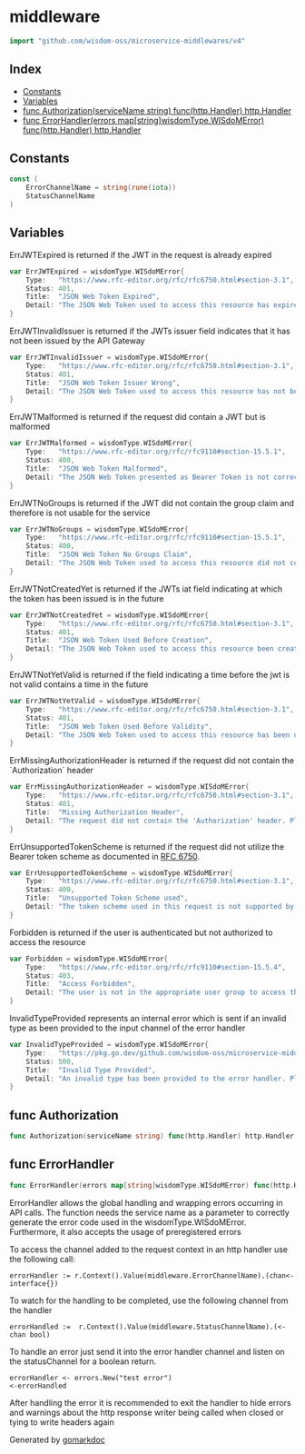 <!-- Code generated by gomarkdoc. DO NOT EDIT -->

# middleware

```go
import "github.com/wisdom-oss/microservice-middlewares/v4"
```

## Index

- [Constants](<#constants>)
- [Variables](<#variables>)
- [func Authorization\(serviceName string\) func\(http.Handler\) http.Handler](<#Authorization>)
- [func ErrorHandler\(errors map\[string\]wisdomType.WISdoMError\) func\(http.Handler\) http.Handler](<#ErrorHandler>)


## Constants

<a name="ErrorChannelName"></a>

```go
const (
    ErrorChannelName = string(rune(iota))
    StatusChannelName
)
```

## Variables

<a name="ErrJWTExpired"></a>ErrJWTExpired is returned if the JWT in the request is already expired

```go
var ErrJWTExpired = wisdomType.WISdoMError{
    Type:   "https://www.rfc-editor.org/rfc/rfc6750.html#section-3.1",
    Status: 401,
    Title:  "JSON Web Token Expired",
    Detail: "The JSON Web Token used to access this resource has expired. Access has been denied",
}
```

<a name="ErrJWTInvalidIssuer"></a>ErrJWTInvalidIssuer is returned if the JWTs issuer field indicates that it has not been issued by the API Gateway

```go
var ErrJWTInvalidIssuer = wisdomType.WISdoMError{
    Type:   "https://www.rfc-editor.org/rfc/rfc6750.html#section-3.1",
    Status: 401,
    Title:  "JSON Web Token Issuer Wrong",
    Detail: "The JSON Web Token used to access this resource has not been issued by the correct issuer. Please check your authentication provider.",
}
```

<a name="ErrJWTMalformed"></a>ErrJWTMalformed is returned if the request did contain a JWT but is malformed

```go
var ErrJWTMalformed = wisdomType.WISdoMError{
    Type:   "https://www.rfc-editor.org/rfc/rfc9110#section-15.5.1",
    Status: 400,
    Title:  "JSON Web Token Malformed",
    Detail: "The JSON Web Token presented as Bearer Token is not correctly formatted",
}
```

<a name="ErrJWTNoGroups"></a>ErrJWTNoGroups is returned if the JWT did not contain the group claim and therefore is not usable for the service

```go
var ErrJWTNoGroups = wisdomType.WISdoMError{
    Type:   "https://www.rfc-editor.org/rfc/rfc9110#section-15.5.1",
    Status: 400,
    Title:  "JSON Web Token No Groups Claim",
    Detail: "The JSON Web Token used to access this resource did not contain the required `groups` claim",
}
```

<a name="ErrJWTNotCreatedYet"></a>ErrJWTNotCreatedYet is returned if the JWTs iat field indicating at which the token has been issued is in the future

```go
var ErrJWTNotCreatedYet = wisdomType.WISdoMError{
    Type:   "https://www.rfc-editor.org/rfc/rfc6750.html#section-3.1",
    Status: 401,
    Title:  "JSON Web Token Used Before Creation",
    Detail: "The JSON Web Token used to access this resource been created in the future, therefore it is invalid and the access has been denied. Please check your authentication provider.",
}
```

<a name="ErrJWTNotYetValid"></a>ErrJWTNotYetValid is returned if the field indicating a time before the jwt is not valid contains a time in the future

```go
var ErrJWTNotYetValid = wisdomType.WISdoMError{
    Type:   "https://www.rfc-editor.org/rfc/rfc6750.html#section-3.1",
    Status: 401,
    Title:  "JSON Web Token Used Before Validity",
    Detail: "The JSON Web Token used to access this resource has been used before it is permitted to be used. Access has been denied",
}
```

<a name="ErrMissingAuthorizationHeader"></a>ErrMissingAuthorizationHeader is returned if the request did not contain the \`Authorization\` header

```go
var ErrMissingAuthorizationHeader = wisdomType.WISdoMError{
    Type:   "https://www.rfc-editor.org/rfc/rfc6750.html#section-3.1",
    Status: 401,
    Title:  "Missing Authorization Header",
    Detail: "The request did not contain the 'Authorization' header. Please check your request.",
}
```

<a name="ErrUnsupportedTokenScheme"></a>ErrUnsupportedTokenScheme is returned if the request did not utilize the Bearer token scheme as documented in [RFC 6750](<https://www.rfc-editor.org/rfc/rfc6750>).

```go
var ErrUnsupportedTokenScheme = wisdomType.WISdoMError{
    Type:   "https://www.rfc-editor.org/rfc/rfc6750.html#section-3.1",
    Status: 400,
    Title:  "Unsupported Token Scheme used",
    Detail: "The token scheme used in this request is not supported by the service. Please check your request.",
}
```

<a name="Forbidden"></a>Forbidden is returned if the user is authenticated but not authorized to access the resource

```go
var Forbidden = wisdomType.WISdoMError{
    Type:   "https://www.rfc-editor.org/rfc/rfc9110#section-15.5.4",
    Status: 403,
    Title:  "Access Forbidden",
    Detail: "The user is not in the appropriate user group to access this service",
}
```

<a name="InvalidTypeProvided"></a>InvalidTypeProvided represents an internal error which is sent if an invalid type as been provided to the input channel of the error handler

```go
var InvalidTypeProvided = wisdomType.WISdoMError{
    Type:   "https://pkg.go.dev/github.com/wisdom-oss/microservice-middlewares/v4#InvalidTypeProvided",
    Status: 500,
    Title:  "Invalid Type Provided",
    Detail: "An invalid type has been provided to the error handler. Please contact your administrator",
}
```

<a name="Authorization"></a>
## func Authorization

```go
func Authorization(serviceName string) func(http.Handler) http.Handler
```



<a name="ErrorHandler"></a>
## func ErrorHandler

```go
func ErrorHandler(errors map[string]wisdomType.WISdoMError) func(http.Handler) http.Handler
```

ErrorHandler allows the global handling and wrapping errors occurring in API calls. The function needs the service name as a parameter to correctly generate the error code used in the wisdomType.WISdoMError. Furthermore, it also accepts the usage of preregistered errors

To access the channel added to the request context in an http handler use the following call:

```
errorHandler := r.Context().Value(middleware.ErrorChannelName).(chan<- interface{})
```

To watch for the handling to be completed, use the following channel from the handler

```
errorHandled :=  r.Context().Value(middleware.StatusChannelName).(<-chan bool)
```

To handle an error just send it into the error handler channel and listen on the statusChannel for a boolean return.

```
errorHandler <- errors.New("test error")
<-errorHandled
```

After handling the error it is recommended to exit the handler to hide errors and warnings about the http response writer being called when closed or tying to write headers again

Generated by [gomarkdoc](<https://github.com/princjef/gomarkdoc>)
